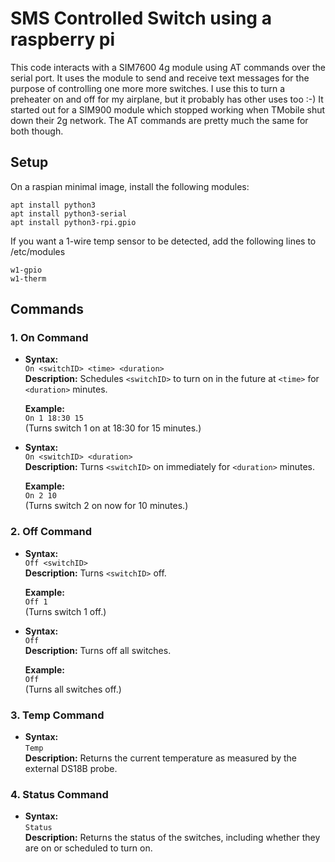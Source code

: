 
# SMS Controlled Switch using a raspberry pi

This code interacts with a SIM7600 4g module using AT commands over the serial port.  It uses the module to send and receive text messages for the purpose of controlling one more more switches.  I use this to turn a preheater on and off for my airplane, but it probably has other uses too :-) It started out for a SIM900 module which stopped working when TMobile shut down their 2g network. The AT commands are pretty much the same for both though. 

## Setup

On a raspian minimal image, install the following modules:
```
apt install python3
apt install python3-serial
apt install python3-rpi.gpio
```
If you want a 1-wire temp sensor to be detected, add the following lines to /etc/modules
```
w1-gpio
w1-therm
```

## Commands

### 1. **On Command**
- **Syntax:**  
  `On <switchID> <time> <duration>`  
  **Description:** Schedules `<switchID>` to turn on in the future at `<time>` for `<duration>` minutes.  

  **Example:**  
  `On 1 18:30 15`  
  (Turns switch 1 on at 18:30 for 15 minutes.)

- **Syntax:**  
  `On <switchID> <duration>`  
  **Description:** Turns `<switchID>` on immediately for `<duration>` minutes.  

  **Example:**  
  `On 2 10`  
  (Turns switch 2 on now for 10 minutes.)

### 2. **Off Command**
- **Syntax:**  
  `Off <switchID>`  
  **Description:** Turns `<switchID>` off.  

  **Example:**  
  `Off 1`  
  (Turns switch 1 off.)

- **Syntax:**  
  `Off`  
  **Description:** Turns off all switches.  

  **Example:**  
  `Off`  
  (Turns all switches off.)

### 3. **Temp Command**
- **Syntax:**  
  `Temp`  
  **Description:** Returns the current temperature as measured by the external DS18B probe.  

### 4. **Status Command**
- **Syntax:**  
  `Status`  
  **Description:** Returns the status of the switches, including whether they are on or scheduled to turn on.  
